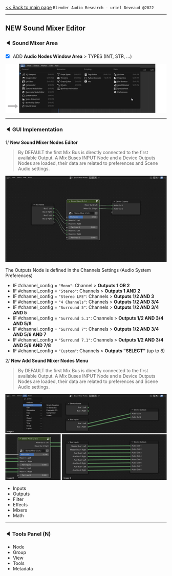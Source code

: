 [<< Back to main page](/../..) ```Blender Audio Research - uriel Deveaud @2022 ```

---

##  NEW Sound Mixer Editor

### :speaker: Sound Mixer Area

- [x] ADD **Audio Nodes Window Area** > TYPES (INT, STR, ...)

![image](https://github.com/KoreTeknology/Blender-3x-Audio-Research/blob/main/images/sound-area-menu.jpg)

---

### :speaker: GUI Implementation

1/ **New Sound Mixer Nodes Editor** 

> By DEFAULT the first Mix Bus is directly connected to the first available Output. A Mix Buses INPUT Node and a Device Outputs Nodes are loaded, their data are related to preferences and Scene Audio settings.
> 
![image](https://github.com/KoreTeknology/Blender-3x-Audio-Research/blob/main/images/sound-area-nodes.jpg)

The Outputs Node is defined in the Channels Settings (Audio System Preferences)
- IF #channel_config = ```"Mono"```: Channel > **Outputs 1 OR 2**
- IF #channel_config = ```"Stereo"```: Channels > **Outputs 1 AND 2**
- IF #channel_config = ```"Stereo LFE"```: Channels > **Outputs 1/2 AND 3**
- IF #channel_config = ```"4 Channels"```: Channels > **Outputs 1/2 AND 3/4**
- IF #channel_config = ```"Surround 5"```: Channels > **Outputs 1/2 AND 3/4 AND 5**
- IF #channel_config = ```"Surround 5.1"```: Channels > **Outputs 1/2 AND 3/4 AND 5/6**
- IF #channel_config = ```"Surround 7"```: Channels > **Outputs 1/2 AND 3/4 AND 5/6 AND 7**
- IF #channel_config = ```"Surround 7.1"```: Channels > **Outputs 1/2 AND 3/4 AND 5/6 AND 7/8**
- IF #channel_config = ```"Custom"```: Channels > **Outputs "SELECT"** (up to 8)


2/ **New Add Sound Mixer Nodes Menu** 

> By DEFAULT the first Mix Bus is directly connected to the first available Output. A Mix Buses INPUT Node and a Device Outputs Nodes are loaded, their data are related to preferences and Scene Audio settings.
> 
![image](https://github.com/KoreTeknology/Blender-3x-Audio-Research/blob/main/images/sound-area-nodes_add.jpg)

- Inputs
- Outputs
- Filter
- Effects
- Mixers
- Math

---

### :speaker: Tools Panel (N)

- Node
- Group
- View
- Tools
- Metadata

